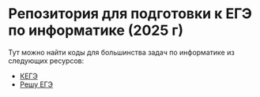 # Репозитория для подготовки к ЕГЭ по информатике (2025 г)
Тут можно найти коды для большинства задач по информатике из следующих ресурсов: 
+ [КЕГЭ](https://kompege.ru/)
+ [Решу ЕГЭ](https://inf-ege.sdamgia.ru/) 
